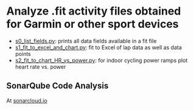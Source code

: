 # Analyze .fit activity files obtained for Garmin or other sport devices

- [s0_list_fields.py](src/s0_list_fields.py): prints all data fields available in a fit file
- [s1_fit_to_excel_and_chart.py](src/s1_fit_to_excel_and_chart.py): fit to Excel of lap data as well as data points
- [s2_fit_to_chart_HR_vs_power.py](src/s2_fit_to_chart_HR_vs_power.py): for indoor cycling power ramps plot heart rate vs. power

## SonarQube Code Analysis

At [sonarcloud.io](https://sonarcloud.io/summary/overall?id=entorb_analyze-garmin-fit&branch=main)
